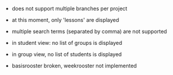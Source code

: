 - does not support multiple branches per project

- at this moment, only 'lessons' are displayed

- multiple search terms (separated by comma) are not supported

- in student view: no list of groups is displayed

- in group view, no list of students is displayed

- basisrooster broken, weekrooster not implemented
